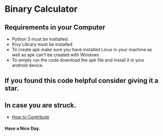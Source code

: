 # Binary Calculator
## Requirements in your Computer
* Python 3 must be insttalled.
* Kivy Library must be installed
* To create apk make sure you have installed Linux in your machine as well as apk can't be created with Windows
* To simply run the code download the apk file and install it in your android device.
## If you found this code helpful consider giving it a  star.
## In case you are struck.
* [How to Contribute](how_to_contribute.md)
#### Have a Nice Day.
